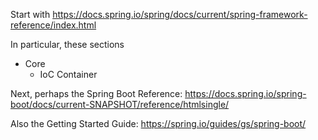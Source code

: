 Start with https://docs.spring.io/spring/docs/current/spring-framework-reference/index.html

In particular, these sections

* Core
  * IoC Container

Next, perhaps the Spring Boot Reference: https://docs.spring.io/spring-boot/docs/current-SNAPSHOT/reference/htmlsingle/

Also the Getting Started Guide: https://spring.io/guides/gs/spring-boot/
